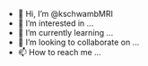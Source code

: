 - 👋 Hi, I’m @kschwambMRI
- 👀 I’m interested in ...
- 🌱 I’m currently learning ...
- 💞️ I’m looking to collaborate on ...
- 📫 How to reach me ...

<!---
kschwambMRI/kschwambMRI is a ✨ special ✨ repository because its `README.md` (this file) appears on your GitHub profile.
You can click the Preview link to take a look at your changes.
--->
